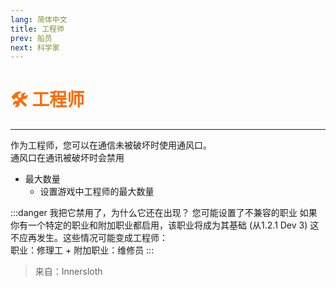 ```yaml
---
lang: 简体中文
title: 工程师
prev: 船员
next: 科学家
---
```


# <font color="#FF6A00">🛠️ <b>工程师</b></font> <Badge text="Vanilla" type="tip" vertical="middle"/>

***

作为工程师，您可以在通信未被破坏时使用通风口。<br>通风口在通讯被破坏时会禁用

- 最大数量
  - 设置游戏中工程师的最大数量

:::danger 我把它禁用了，为什么它还在出现？
您可能设置了不兼容的职业 如果你有一个特定的职业和附加职业都启用，该职业将成为其基础 (从1.2.1 Dev 3) 这不应再发生。这些情况可能变成工程师：<br>
职业：修理工 + 附加职业：维修员
:::

> 来自：Innersloth
